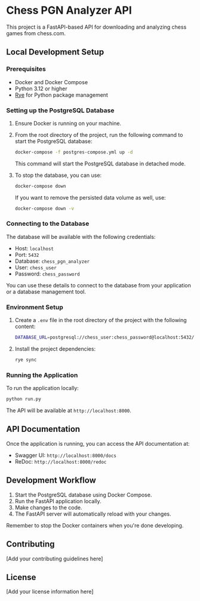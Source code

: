 # Chess PGN Analyzer API

This project is a FastAPI-based API for downloading and analyzing chess games from chess.com.

## Local Development Setup

### Prerequisites

- Docker and Docker Compose
- Python 3.12 or higher
- [Rye](https://rye-up.com/) for Python package management

### Setting up the PostgreSQL Database

1. Ensure Docker is running on your machine.

2. From the root directory of the project, run the following command to start the PostgreSQL database:

   ```sh
   docker-compose -f postgres-compose.yml up -d
   ```

   This command will start the PostgreSQL database in detached mode.

3. To stop the database, you can use:

   ```sh
   docker-compose down
   ```

   If you want to remove the persisted data volume as well, use:

   ```sh
   docker-compose down -v
   ```

### Connecting to the Database

The database will be available with the following credentials:

- Host: `localhost`
- Port: `5432`
- Database: `chess_pgn_analyzer`
- User: `chess_user`
- Password: `chess_password`

You can use these details to connect to the database from your application or a
database management tool.

### Environment Setup

1. Create a `.env` file in the root directory of the project with the following content:

   ```sh
   DATABASE_URL=postgresql://chess_user:chess_password@localhost:5432/chess_pgn_analyzer
   ```

2. Install the project dependencies:

   ```sh
   rye sync
   ```

### Running the Application

To run the application locally:

```sh
python run.py
```

The API will be available at `http://localhost:8000`.

## API Documentation

Once the application is running, you can access the API documentation at:

- Swagger UI: `http://localhost:8000/docs`
- ReDoc: `http://localhost:8000/redoc`

## Development Workflow

1. Start the PostgreSQL database using Docker Compose.
2. Run the FastAPI application locally.
3. Make changes to the code.
4. The FastAPI server will automatically reload with your changes.

Remember to stop the Docker containers when you're done developing.

## Contributing

[Add your contributing guidelines here]

## License

[Add your license information here]
